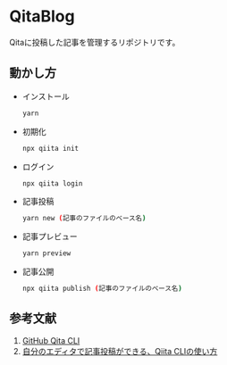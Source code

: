 # QitaBlog
Qitaに投稿した記事を管理するリポジトリです。

## 動かし方

- インストール

  ```bash
  yarn 
  ```

- 初期化

  ```bash
  npx qiita init
  ```

- ログイン

  ```bash
  npx qiita login
  ```

- 記事投稿

  ```bash
  yarn new (記事のファイルのベース名)
  ```

- 記事プレビュー

  ```bash
  yarn preview
  ```

- 記事公開

  ```bash
  npx qiita publish (記事のファイルのベース名)
  ```

## 参考文献
1. [GitHub Qita CLI](https://github.com/increments/qiita-cli)
2. [自分のエディタで記事投稿ができる、Qiita CLIの使い方](https://qiita.com/Qiita/items/666e190490d0af90a92b)